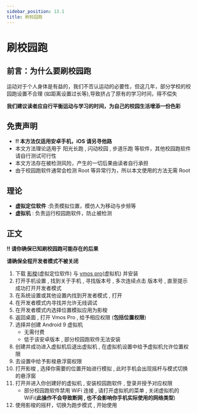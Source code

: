 ```yaml
---
sidebar_position: 13.1
title: 刷校园跑
---
```


# **刷校园跑**

## 前言：为什么要刷校园跑

运动对于个人身体是有益的，我们不否认运动的必要性，但这几年，部分学校的校园跑设置不合理 (如距离设置过长等),导致挤占了原有的学习时间，得不偿失

**我们建议读者应自行平衡运动与学习的时间，为自己的校园生活增添一份色彩**

## 免责声明

- **!! 本方法仅适用安卓手机，iOS 请另寻他路**
- 本文方法理论适用于 阳光长跑 , 闪动校园 , 步道乐跑 等软件，其他校园跑软件请自行测试可行性
- 本文方法存在被检测风险，产生的一切后果由读者自行承担
- 由于校园跑软件通常会检测 Root 等异常行为，所以本文使用的方法无需 Root

## 理论

- **虚拟定位软件** :负责模拟位置，模仿人为移动与步频等
- **虚拟机** : 负责运行校园跑软件，防止被检测

## 正文

**!! 请你确保已知刷校园跑可能存在的后果**

**请确保全程开发者模式不被关闭**

1. 下载 [影梭](https://github.com/ZCShou/GoGoGo)(虚拟定位软件) 与 [vmos pro](https://www.vmos.cn/product_center_vmospro.htm)(虚拟机) 并安装
2. 打开手机设置 , 找到关于手机 , 寻找版本号 , 多次连续点击 版本号 , 直至提示成功打开开发者模式
3. 在系统设置或其他设置内找到开发者模式 , 打开
4. 在开发者模式内寻找并允许无线调试
5. 在开发者模式内选择位置模拟应用为影梭
6. 返回桌面 , 打开 Vmos Pro , 给予相应权限 (**包括位置权限**)
7. 选择并创建 Android 9 虚拟机
    - 无需付费
    - 低于该安卓版本 , 部分校园跑软件无法安装
8. 创建并成功进入虚拟机后退出虚拟机 , 在虚拟机设置中给予虚拟机允许位置权限
9. 去设置中给予影梭悬浮窗权限
10. 打开影梭 , 选择你需要的位置开始进行模拟 , 此时手机会出现摇杆与模式切换的悬浮窗
11. 打开并进入你创建好的虚拟机 , 安装校园跑软件 , 登录并授予对应权限
    - 部分校园跑软件禁用 WiFi 连接 , 请打开虚拟机的菜单 , 关闭虚拟机的 WiFi(**此操作不会导致断网 , 也不会影响你手机实际使用的网络类型**)
12. 使用影梭的摇杆，切换为跑步模式 , 开始使用
